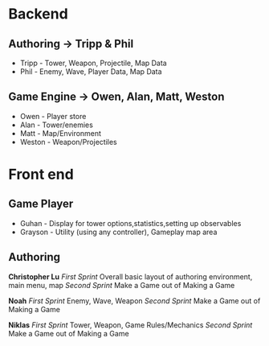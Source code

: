# Backend

## Authoring -> Tripp & Phil
* Tripp - Tower, Weapon, Projectile, Map Data
* Phil - Enemy, Wave, Player Data, Map Data

## Game Engine -> Owen, Alan, Matt, Weston
* Owen - Player store
* Alan - Tower/enemies
* Matt - Map/Environment
* Weston - Weapon/Projectiles
	
	
# Front end

## Game Player
* Guhan - Display for tower options,statistics,setting up observables
* Grayson - Utility (using any controller), Gameplay map area

## Authoring
**Christopher Lu**
*First Sprint*
Overall basic layout of authoring environment, main menu, map
*Second Sprint*
Make a Game out of Making a Game

**Noah**
*First Sprint*
Enemy, Wave, Weapon
*Second Sprint*
Make a Game out of Making a Game

**Niklas**
*First Sprint*
Tower, Weapon, Game Rules/Mechanics
*Second Sprint*
Make a Game out of Making a Game